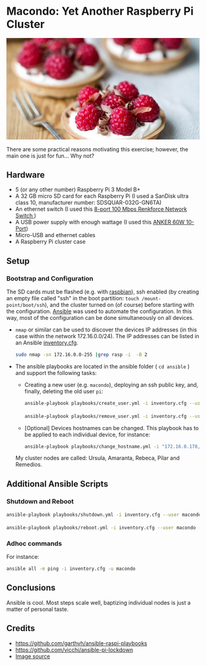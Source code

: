 # Macondo: Yet Another Raspberry Pi Cluster

<p align="center">
<img src="images/raspberries.jpg" width="800"> 
</p>

There are some practical reasons motivating this exercise;
however, the main one is just for fun... Why not? 

<!-- <div style="float: right">
<img src="./images/cluster.jpg"  height="250">
</div>
-->

## Hardware

* 5 (or any other number) Raspberry Pi 3 Model B+
* A 32 GB micro SD card for each Raspberry Pi (I used a SanDisk ultra class 10, manufacturer number: SDSQUAR-032G-GN6TA)
* An ethernet switch (I used this [8-port 100 Mbps Renkforce Network Switch ](https://www.conrad.com/p/renkforce-network-switch-8-ports-100-mbps-1483812))
* A USB power supply with enough wattage (I used this [ANKER 60W 10-Port](https://www.anker.com/products/A2133111))
* Micro-USB and ethernet cables
* A Raspberry Pi cluster case



## Setup

### Bootstrap and Configuration

The SD cards must be flashed (e.g. with [raspbian](https://www.raspberrypi.org/documentation/installation/installing-images/linux.md)),
ssh enabled (by creating an empty file called "ssh" in the boot partition: `touch /mount-point/boot/ssh`), and the cluster turned on (of course) before starting with the configuration. [Ansible](https://www.ansible.com/) was used to automate the configuration. In this way, most of the configuration can be done simultaneously on all devices.

* `nmap` or similar can be used to discover the devices IP addresses (in this case within the network 172.16.0.0/24).  The IP addresses can be listed in an Ansible [inventory.cfg](ansible/inventory.cfg).

    ```bash
    sudo nmap -sn 172.16.0.0-255 |grep rasp -i  -B 2
    ```
* The ansible playbooks are located in the ansible folder ( `cd ansible` ) and support the following tasks:

    * Creating a new user (e.g. `macondo`), deploying an ssh public key, and, finally, deleting the old user `pi`:
    
        ```bash
        ansible-playbook playbooks/create_user.yml -i inventory.cfg --user pi --ask-pass  -e user_name=macondo  -e ssh_key=FULL_PATH_TO_ID_RSA_PUB 
        
        ansible-playbook playbooks/remove_user.yml -i inventory.cfg --user macondo --ask-become-pass -e user_name=pi
        ```
    * [Optional] Devices hostnames can be changed. This playbook has to be applied to each individual device, for instance:
        
        ```bash
        ansible-playbook playbooks/change_hostname.yml -i "172.16.0.178," --user macondo --ask-become-pass -e hostname=remedios 
        ```

    My cluster nodes are called: Ursula, Amaranta, Rebeca, Pilar and Remedios.

## Additional Ansible Scripts

### Shutdown and Reboot
```bash
ansible-playbook playbooks/shutdown.yml -i inventory.cfg --user macondo --ask-become-pass

ansible-playbook playbooks/reboot.yml -i inventory.cfg --user macondo --ask-become-pass
```

### Adhoc commands

For instance:
```bash
ansible all -m ping -i inventory.cfg -u macondo
```
## Conclusions
Ansible is cool. Most steps scale well, baptizing individual nodes is just a matter of personal taste. 

## Credits
- https://github.com/garthvh/ansible-raspi-playbooks
- https://github.com/vicchi/ansible-pi-lockdown
- [Image source](https://www.cuisineaz.com/recettes/tartelettes-aux-framboises-a-la-creme-de-mascarpone-2922.aspx)
